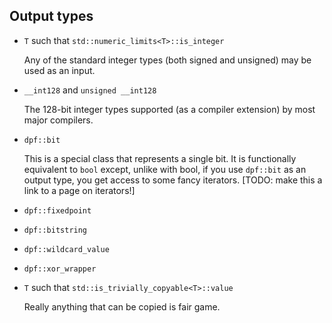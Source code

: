## Output types

  - `T` such that `std::numeric_limits<T>::is_integer`

    Any of the standard integer types (both signed and unsigned) may be used
    as an input.

  - `__int128` and `unsigned __int128`

    The 128-bit integer types supported (as a compiler extension) by most
    major compilers.

  - `dpf::bit`

    This is a special class that represents a single bit. It is functionally
    equivalent to `bool` except, unlike with bool, if you use `dpf::bit` as an
    output type, you get access to some fancy iterators. [TODO: make this a link to a page on iterators!]

  - `dpf::fixedpoint`

  - `dpf::bitstring`

  - `dpf::wildcard_value`

  - `dpf::xor_wrapper`

  - `T` such that `std::is_trivially_copyable<T>::value`

    Really anything that can be copied is fair game.
